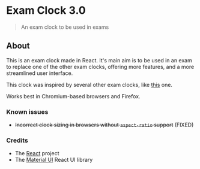 # Exam Clock 3.0

> An exam clock to be used in exams

## About

This is an exam clock made in React. It's main aim is to be used
in an exam to replace one of the other exam clocks, offering more 
features, and a more streamlined user interface.

This clock was inspired by several other exam clocks, like 
[this](https://github.com/appventure-nush/exam-clock-2020) one.

Works best in Chromium-based browsers and Firefox.

### Known issues

* ~~Incorrect clock sizing in browsers without `aspect-ratio` 
  support~~ (FIXED)
  
### Credits 

* The [React](https://reactjs.org/) project 
* The [Material UI](https://material-ui.com/) React UI library